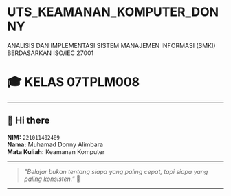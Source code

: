 # UTS_KEAMANAN_KOMPUTER_DONNY
ANALISIS DAN IMPLEMENTASI SISTEM MANAJEMEN INFORMASI (SMKI) BERDASARKAN ISO/IEC 27001

# 🎓 KELAS 07TPLM008

---

## 👋 Hi there

**NIM:** `221011402489`  
**Nama:** Muhamad Donny Alimbara  
**Mata Kuliah:** Keamanan Komputer  

---

> *"Belajar bukan tentang siapa yang paling cepat, tapi siapa yang paling konsisten."* 🚀

---

